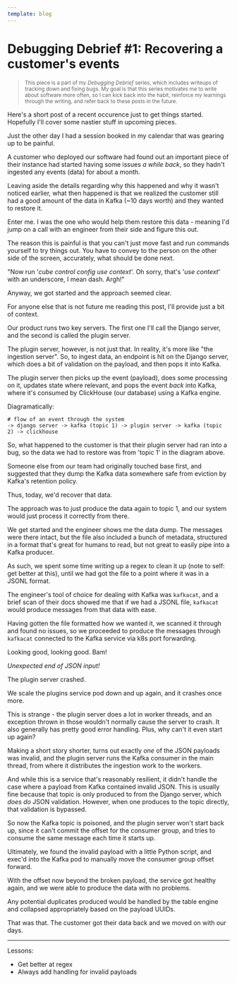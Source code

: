 ```yaml
---
template: blog
---
```


# Debugging Debrief #1: Recovering a customer's events

> <small>This piece is a part of my _Debugging Debrief_ series, which includes writeups of tracking down and fixing bugs. My goal is that this series motivates me to write about software more often, so I can kick back into the habit, reinforce my learnings through the writing, and refer back to these posts in the future.</small>

Here's a short post of a recent occurence just to get things started. Hopefully I'll cover some nastier stuff in upcoming pieces.

Just the other day I had a session booked in my calendar that was gearing up to be painful.

A customer who deployed our software had found out an important piece of their instance had started having some issues _a while back_, so they hadn't ingested any events (data) for about a month. 

Leaving aside the details regarding why this happened and why it wasn't noticed earlier, what then happened is that we realized the customer still had a good amount of the data in Kafka (~10 days worth) and they wanted to restore it.

Enter me. I was the one who would help them restore this data - meaning I'd jump on a call with an engineer from their side and figure this out.

The reason this is painful is that you can't just move fast and run commands yourself to try things out. You have to convey to the person on the other side of the screen, accurately, what should be done next. 

"Now run '_cube control config use context_'. Oh sorry, that's '_use context_' with an underscore, I mean dash. Argh!"

Anyway, we got started and the approach seemed clear. 

For anyone else that is not future me reading this post, I'll provide just a bit of context.

Our product runs two key servers. The first one I'll call the Django server, and the second is called the plugin server.

The plugin server, however, is not just that. In reality, it's more like "the ingestion server". So, to ingest data, an endpoint is hit on the Django server, which does a bit of validation on the payload, and then pops it into Kafka.

The plugin server then picks up the event (payload), does some processing on it, updates state where relevant, and pops the event _back_ into Kafka, where it's consumed by ClickHouse (our database) using a Kafka engine.

Diagramatically:

```
# flow of an event through the system
-> django server -> kafka (topic 1) -> plugin server -> kafka (topic 2) -> clickhouse
```

So, what happened to the customer is that their plugin server had ran into a bug, so the data we had to restore was from 'topic 1' in the diagram above.

Someone else from our team had originally touched base first, and suggested that they dump the Kafka data somewhere safe from eviction by Kafka's retention policy.

Thus, today, we'd recover that data.

The approach was to just produce the data again to topic 1, and our system would just process it correctly from there.

We get started and the engineer shows me the data dump. The messages were there intact, but the file also included a bunch of metadata, structured in a format that's great for humans to read, but not great to easily pipe into a Kafka producer.

As such, we spent some time writing up a regex to clean it up (note to self: get better at this), until we had got the file to a point where it was in a JSONL format.

The engineer's tool of choice for dealing with Kafka was `kafkacat`, and a brief scan of their docs showed me that if we had a JSONL file, `kafkacat` would produce messages from that data with ease.

Having gotten the file formatted how we wanted it, we scanned it through and found no issues, so we proceeded to produce the messages through `kafkacat` connected to the Kafka service via k8s port forwarding.

Looking good, looking good. Bam!

_Unexpected end of JSON input!_

The plugin server crashed.

We scale the plugins service pod down and up again, and it crashes once more.

This is strange - the plugin server does a lot in worker threads, and an exception thrown in those wouldn't normally cause the server to crash. It also generally has pretty good error handling. Plus, why can't it even start up again?

Making a short story shorter, turns out exactly _one_ of the JSON payloads was invalid, and the plugin server runs the Kafka consumer in the main thread, from where it distributes the ingestion work to the workers. 

And while this is a service that's reasonably resilient, it didn't handle the case where a payload from Kafka contained invalid JSON. This is usually fine because that topic is only produced to from the Django server, which _does do_ JSON validation. However, when one produces to the topic directly, that validation is bypassed.

So now the Kafka topic is poisoned, and the plugin server won't start back up, since it can't commit the offset for the consumer group, and tries to consume the same message each time it starts up.

Ultimately, we found the invalid payload with a little Python script, and exec'd into the Kafka pod to manually move the consumer group offset forward.

With the offset now beyond the broken payload, the service got healthy again, and we were able to produce the data with no problems. 

Any potential duplicates produced would be handled by the table engine and collapsed appropriately based on the payload UUIDs.

That was that. The customer got their data back and we moved on with our days.

-----

Lessons:
- Get better at regex
- Always add handling for invalid payloads



